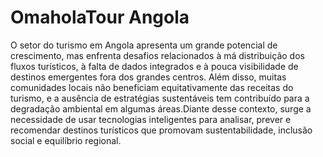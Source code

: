 # OmaholaTour Angola

O setor do turismo em Angola apresenta um grande potencial de crescimento, mas enfrenta desafios relacionados à má distribuição dos fluxos turísticos, à falta de dados integrados e à pouca visibilidade de destinos emergentes
fora dos grandes centros. Além disso, muitas comunidades locais não beneficiam equitativamente das receitas do turismo, e a ausência de estratégias sustentáveis tem contribuído para a degradação ambiental em algumas áreas.Diante desse contexto, surge a necessidade de usar tecnologias inteligentes
para analisar, prever e recomendar destinos turísticos que promovam sustentabilidade, inclusão social e equilíbrio regional.
